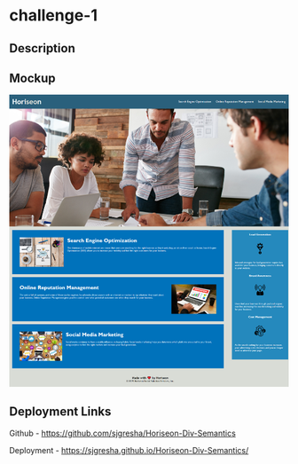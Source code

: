 # challenge-1

## Description

## Mockup

![alt horiseon website](assets/images/horiseon_mockup.png)

## Deployment Links
Github - https://github.com/sjgresha/Horiseon-Div-Semantics

Deployment - https://sjgresha.github.io/Horiseon-Div-Semantics/